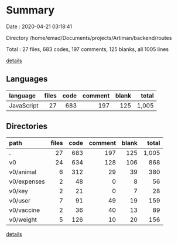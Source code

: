 # Summary

Date : 2020-04-21 03:18:41

Directory /home/emad/Documents/projects/Artiman/backend/routes

Total : 27 files,  683 codes, 197 comments, 125 blanks, all 1005 lines

[details](details.md)

## Languages
| language | files | code | comment | blank | total |
| :--- | ---: | ---: | ---: | ---: | ---: |
| JavaScript | 27 | 683 | 197 | 125 | 1,005 |

## Directories
| path | files | code | comment | blank | total |
| :--- | ---: | ---: | ---: | ---: | ---: |
| . | 27 | 683 | 197 | 125 | 1,005 |
| v0 | 24 | 634 | 128 | 106 | 868 |
| v0/animal | 6 | 312 | 29 | 39 | 380 |
| v0/expenses | 2 | 48 | 0 | 8 | 56 |
| v0/key | 2 | 21 | 0 | 7 | 28 |
| v0/user | 7 | 91 | 49 | 19 | 159 |
| v0/vaccine | 2 | 36 | 40 | 13 | 89 |
| v0/weight | 5 | 126 | 10 | 20 | 156 |

[details](details.md)